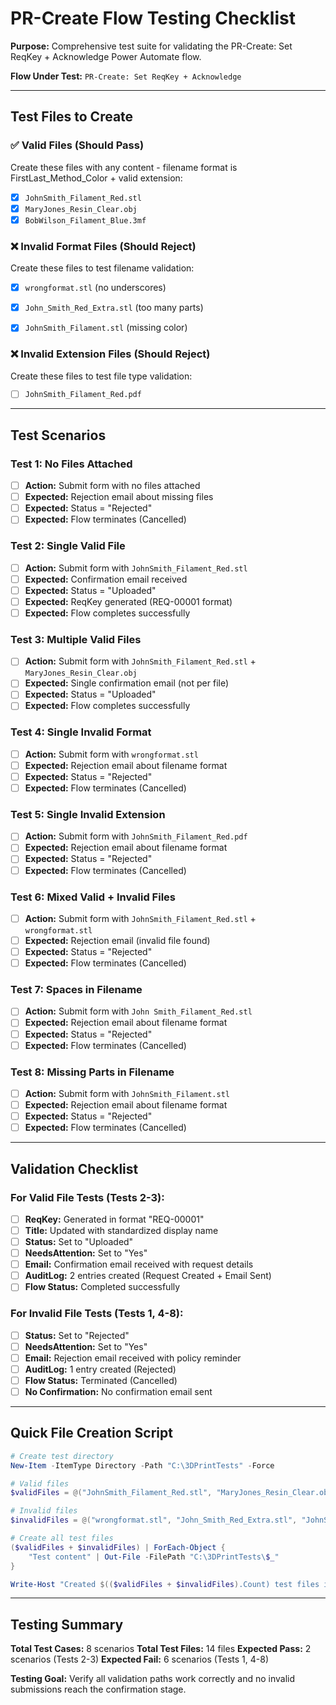 # PR-Create Flow Testing Checklist

**Purpose:** Comprehensive test suite for validating the PR-Create: Set ReqKey + Acknowledge Power Automate flow.

**Flow Under Test:** `PR-Create: Set ReqKey + Acknowledge`

---

## Test Files to Create

### ✅ Valid Files (Should Pass)
Create these files with any content - filename format is FirstLast_Method_Color + valid extension:

- [x] `JohnSmith_Filament_Red.stl`
- [x] `MaryJones_Resin_Clear.obj`
- [x] `BobWilson_Filament_Blue.3mf`

### ❌ Invalid Format Files (Should Reject)
Create these files to test filename validation:

- [x] `wrongformat.stl` (no underscores)
- [x] `John_Smith_Red_Extra.stl` (too many parts)
- [x] `JohnSmith_Filament.stl` (missing color)


### ❌ Invalid Extension Files (Should Reject)
Create these files to test file type validation:

- [ ] `JohnSmith_Filament_Red.pdf`


---

## Test Scenarios

### Test 1: No Files Attached
- [ ] **Action:** Submit form with no files attached
- [ ] **Expected:** Rejection email about missing files
- [ ] **Expected:** Status = "Rejected"
- [ ] **Expected:** Flow terminates (Cancelled)

### Test 2: Single Valid File
- [ ] **Action:** Submit form with `JohnSmith_Filament_Red.stl`
- [ ] **Expected:** Confirmation email received
- [ ] **Expected:** Status = "Uploaded"
- [ ] **Expected:** ReqKey generated (REQ-00001 format)
- [ ] **Expected:** Flow completes successfully

### Test 3: Multiple Valid Files
- [ ] **Action:** Submit form with `JohnSmith_Filament_Red.stl` + `MaryJones_Resin_Clear.obj`
- [ ] **Expected:** Single confirmation email (not per file)
- [ ] **Expected:** Status = "Uploaded"
- [ ] **Expected:** Flow completes successfully

### Test 4: Single Invalid Format
- [ ] **Action:** Submit form with `wrongformat.stl`
- [ ] **Expected:** Rejection email about filename format
- [ ] **Expected:** Status = "Rejected"
- [ ] **Expected:** Flow terminates (Cancelled)

### Test 5: Single Invalid Extension
- [ ] **Action:** Submit form with `JohnSmith_Filament_Red.pdf`
- [ ] **Expected:** Rejection email about filename format
- [ ] **Expected:** Status = "Rejected"
- [ ] **Expected:** Flow terminates (Cancelled)

### Test 6: Mixed Valid + Invalid Files
- [ ] **Action:** Submit form with `JohnSmith_Filament_Red.stl` + `wrongformat.stl`
- [ ] **Expected:** Rejection email (invalid file found)
- [ ] **Expected:** Status = "Rejected"
- [ ] **Expected:** Flow terminates (Cancelled)

### Test 7: Spaces in Filename
- [ ] **Action:** Submit form with `John Smith_Filament_Red.stl`
- [ ] **Expected:** Rejection email about filename format
- [ ] **Expected:** Status = "Rejected"
- [ ] **Expected:** Flow terminates (Cancelled)

### Test 8: Missing Parts in Filename
- [ ] **Action:** Submit form with `JohnSmith_Filament.stl`
- [ ] **Expected:** Rejection email about filename format
- [ ] **Expected:** Status = "Rejected"
- [ ] **Expected:** Flow terminates (Cancelled)

---

## Validation Checklist

### For Valid File Tests (Tests 2-3):
- [ ] **ReqKey:** Generated in format "REQ-00001"
- [ ] **Title:** Updated with standardized display name
- [ ] **Status:** Set to "Uploaded"
- [ ] **NeedsAttention:** Set to "Yes"
- [ ] **Email:** Confirmation email received with request details
- [ ] **AuditLog:** 2 entries created (Request Created + Email Sent)
- [ ] **Flow Status:** Completed successfully

### For Invalid File Tests (Tests 1, 4-8):
- [ ] **Status:** Set to "Rejected"
- [ ] **NeedsAttention:** Set to "Yes"
- [ ] **Email:** Rejection email received with policy reminder
- [ ] **AuditLog:** 1 entry created (Rejected)
- [ ] **Flow Status:** Terminated (Cancelled)
- [ ] **No Confirmation:** No confirmation email sent

---

## Quick File Creation Script

```powershell
# Create test directory
New-Item -ItemType Directory -Path "C:\3DPrintTests" -Force

# Valid files
$validFiles = @("JohnSmith_Filament_Red.stl", "MaryJones_Resin_Clear.obj", "BobWilson_Filament_Blue.3mf", "SarahDavis_Resin_Black.idea", "MikeBrown_Filament_Green.form")

# Invalid files
$invalidFiles = @("wrongformat.stl", "John_Smith_Red_Extra.stl", "JohnSmith_Filament.stl", "JohnSmith__Red.stl", "John Smith_Filament_Red.stl", "JohnSmith-Filament-Red.stl", "JohnSmith_Filament_Red.pdf", "JohnSmith_Filament_Red.docx", "JohnSmith_Filament_Red.jpg")

# Create all test files
($validFiles + $invalidFiles) | ForEach-Object {
    "Test content" | Out-File -FilePath "C:\3DPrintTests\$_"
}

Write-Host "Created $(($validFiles + $invalidFiles).Count) test files in C:\3DPrintTests\"
```

---

## Testing Summary

**Total Test Cases:** 8 scenarios
**Total Test Files:** 14 files
**Expected Pass:** 2 scenarios (Tests 2-3)
**Expected Fail:** 6 scenarios (Tests 1, 4-8)

**Testing Goal:** Verify all validation paths work correctly and no invalid submissions reach the confirmation stage.
